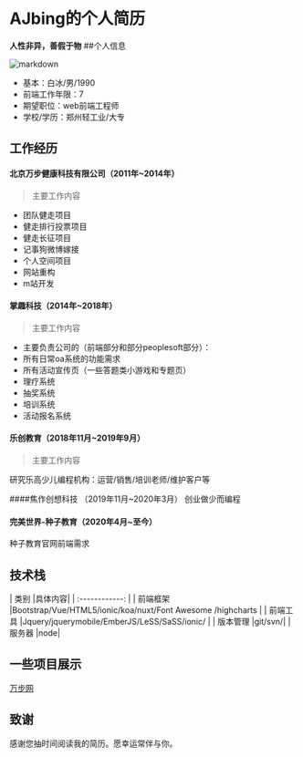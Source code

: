 ﻿# AJbing的个人简历

**人性非异，善假于物**
##个人信息


![markdown](https://ajbing.github.io/src/assets/images/AJbing.png)


- 基本：白冰/男/1990
- 前端工作年限：7
- 期望职位：web前端工程师
- 学校/学历：郑州轻工业/大专

## 工作经历

#### 北京万步健康科技有限公司（2011年~2014年）
> 主要工作内容

- 团队健走项目
- 健走排行投票项目
- 健走长征项目
- 记事狗微博嫁接
- 个人空间项目
- 网站重构
- m站开发

#### 掌趣科技（2014年~2018年）
> 主要工作内容

- 主要负责公司的（前端部分和部分peoplesoft部分）：
- 所有日常oa系统的功能需求
- 所有活动宣传页（一些答题类小游戏和专题页）
- 理疗系统
- 抽奖系统
- 培训系统
- 活动报名系统

#### 乐创教育（2018年11月~2019年9月）
> 主要工作内容

研究乐高少儿编程机构：运营/销售/培训老师/维护客户等

####焦作创想科技 （2019年11月~2020年3月）
创业做少而编程

#### 完美世界-种子教育（2020年4月~至今）
种子教育官网前端需求

## 技术栈

|  类别 |具体内容|
| :------------: |
|  前端框架 |Bootstrap/Vue/HTML5/ionic/koa/nuxt/Font Awesome /highcharts  |
|  前端工具 |Jquery/jquerymobile/EmberJS/LeSS/SaSS/ionic/ |
|  版本管理 |git/svn/|
|  服务器 |node|

## 一些项目展示
[万步网](http://www.wanbu.com.cn/NewWanbu/App/NewHome/ "万步网")


## 致谢
感谢您抽时间阅读我的简历。愿幸运常伴与你。


